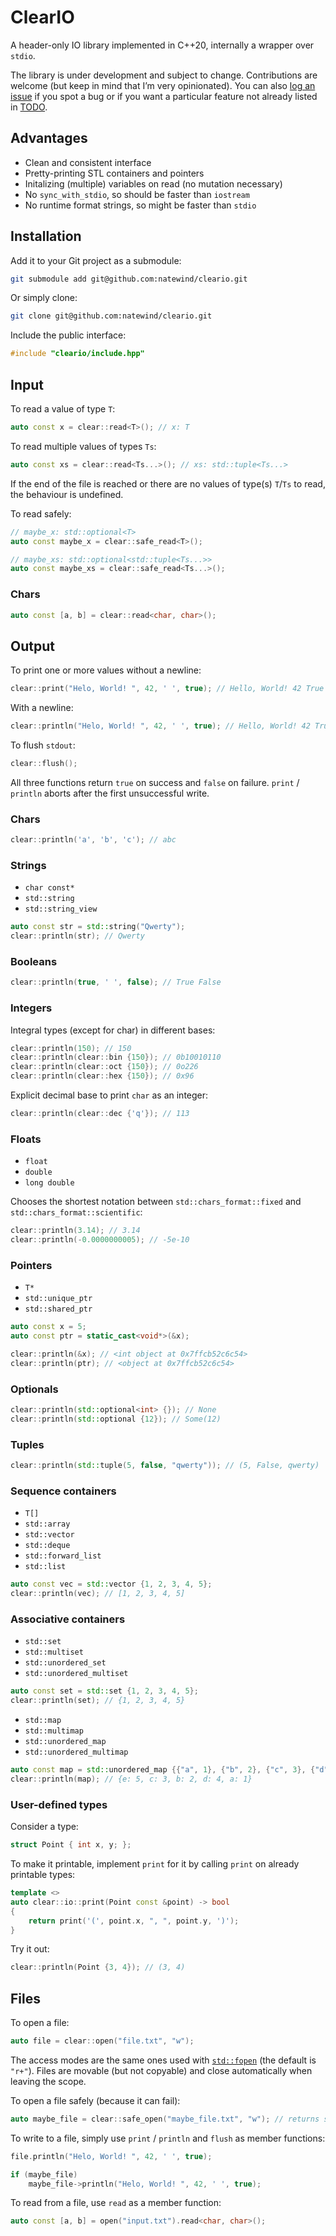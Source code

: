 # ClearIO

A header-only IO library implemented in C++20, internally a wrapper over `stdio`.

The library is under development and subject to change. Contributions are welcome (but keep in mind that I’m very opinionated). You can also [log an issue](https://github.com/natewind/cleario/issues) if you spot a bug or if you want a particular feature not already listed in [TODO](https://github.com/natewind/cleario/blob/master/TODO.md).

## Advantages

* Clean and consistent interface
* Pretty-printing STL containers and pointers
* Initalizing (multiple) variables on read (no mutation necessary)
* No `sync_with_stdio`, so should be faster than `iostream`
* No runtime format strings, so might be faster than `stdio`

## Installation

Add it to your Git project as a submodule:

```bash
git submodule add git@github.com:natewind/cleario.git
```

Or simply clone:

```bash
git clone git@github.com:natewind/cleario.git
```

Include the public interface:

```cpp
#include "cleario/include.hpp"
```

## Input

To read a value of type `T`:

```cpp
auto const x = clear::read<T>(); // x: T
```

To read multiple values of types `Ts`:

```cpp
auto const xs = clear::read<Ts...>(); // xs: std::tuple<Ts...>
```

If the end of the file is reached or there are no values of type(s) `T`/`Ts` to read, the behaviour is undefined.

To read safely:

```cpp
// maybe_x: std::optional<T>
auto const maybe_x = clear::safe_read<T>();

// maybe_xs: std::optional<std::tuple<Ts...>>
auto const maybe_xs = clear::safe_read<Ts...>();
```

### Chars

```cpp
auto const [a, b] = clear::read<char, char>();
```

## Output

To print one or more values without a newline:

```cpp
clear::print("Helo, World! ", 42, ' ', true); // Hello, World! 42 True
```

With a newline:

```cpp
clear::println("Helo, World! ", 42, ' ', true); // Hello, World! 42 True
```

To flush `stdout`:

```cpp
clear::flush();
```

All three functions return `true` on success and `false` on failure. `print` / `println` aborts after the first unsuccessful write.

### Chars

```cpp
clear::println('a', 'b', 'c'); // abc
```

### Strings

* `char const*`
* `std::string`
* `std::string_view`

```cpp
auto const str = std::string("Qwerty");
clear::println(str); // Qwerty
```

### Booleans

```cpp
clear::println(true, ' ', false); // True False
```

### Integers

Integral types (except for char) in different bases:

```cpp
clear::println(150); // 150
clear::println(clear::bin {150}); // 0b10010110
clear::println(clear::oct {150}); // 0o226
clear::println(clear::hex {150}); // 0x96
```

Explicit decimal base to print `char` as an integer:

```cpp
clear::println(clear::dec {'q'}); // 113
```

### Floats

* `float`
* `double`
* `long double`

Chooses the shortest notation between `std::chars_format::fixed` and `std::chars_format::scientific`:

```cpp
clear::println(3.14); // 3.14
clear::println(-0.0000000005); // -5e-10
```

### Pointers

* `T*`
* `std::unique_ptr`
* `std::shared_ptr`

```cpp
auto const x = 5;
auto const ptr = static_cast<void*>(&x);

clear::println(&x); // <int object at 0x7ffcb52c6c54>
clear::println(ptr); // <object at 0x7ffcb52c6c54>
```

### Optionals

```cpp
clear::println(std::optional<int> {}); // None
clear::println(std::optional {12}); // Some(12)
```

### Tuples

```cpp
clear::println(std::tuple(5, false, "qwerty")); // (5, False, qwerty)
```

### Sequence containers

* `T[]`
* `std::array`
* `std::vector`
* `std::deque`
* `std::forward_list`
* `std::list`

```cpp
auto const vec = std::vector {1, 2, 3, 4, 5};
clear::println(vec); // [1, 2, 3, 4, 5]
```

### Associative containers

* `std::set`
* `std::multiset`
* `std::unordered_set`
* `std::unordered_multiset`

```cpp
auto const set = std::set {1, 2, 3, 4, 5};
clear::println(set); // {1, 2, 3, 4, 5}
```

* `std::map`
* `std::multimap`
* `std::unordered_map`
* `std::unordered_multimap`

```cpp
auto const map = std::unordered_map {{"a", 1}, {"b", 2}, {"c", 3}, {"d", 4}, {"e", 5}};
clear::println(map); // {e: 5, c: 3, b: 2, d: 4, a: 1}
```

### User-defined types

Consider a type:

```cpp
struct Point { int x, y; };
```

To make it printable, implement `print` for it by calling `print` on already printable types:

```cpp
template <>
auto clear::io::print(Point const &point) -> bool
{
	return print('(', point.x, ", ", point.y, ')');
}
```

Try it out:

```cpp
clear::println(Point {3, 4}); // (3, 4)
```

## Files

To open a file:

```cpp
auto file = clear::open("file.txt", "w");
```

The access modes are the same ones used with [`std::fopen`](https://en.cppreference.com/w/cpp/io/c/fopen) (the default is `"r+"`). Files are movable (but not copyable) and close automatically when leaving the scope.

To open a file safely (because it can fail):

```cpp
auto maybe_file = clear::safe_open("maybe_file.txt", "w"); // returns std::optional
```

To write to a file, simply use `print` / `println` and `flush` as member functions:

```cpp
file.println("Helo, World! ", 42, ' ', true);

if (maybe_file)
	maybe_file->println("Helo, World! ", 42, ' ', true);
```

To read from a file, use `read` as a member function:

```cpp
auto const [a, b] = open("input.txt").read<char, char>();
```
